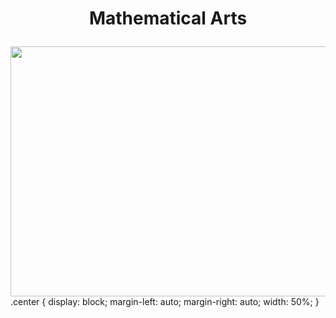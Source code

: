 # <p align="center">Mathematical Arts</p>
<img src= "https://user-images.githubusercontent.com/66701331/182690192-f660b39b-cef0-4803-a0f2-7f2878e67e2c.png" width="600" height="400" class="center">
.center {
  display: block;
  margin-left: auto;
  margin-right: auto;
  width: 50%;
}
